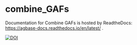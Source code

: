 # combine_GAFs

Documentation for Combine GAFs is hosted by ReadtheDocs: https://agbase-docs.readthedocs.io/en/latest/ . 



[![DOI](https://zenodo.org/badge/210956147.svg)](https://zenodo.org/badge/latestdoi/210956147)
